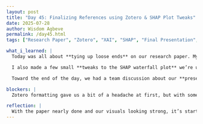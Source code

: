```yaml
---
layout: post
title: "Day 45: Finalizing References using Zotero & SHAP Plot Tweaks"
date: 2025-07-28
author: Wisdom Agbeve
permalink: /day45.html
tags: ["Research Paper", "Zotero", "XAI", "SHAP", "Final Presentation", "Teamwork"]

what_i_learned: |
  Today was all about **tying up loose ends** on our research paper. My team and I focused on **finalizing the references**, which meant working closely with our **graduate mentor** to troubleshoot some of the issues we were having with **Zotero**. Thankfully, we got everything cleaned up and consistent.

  I also made a few small **tweaks to the SHAP waterfall plot** we’re using for the Explainable AI (XAI) section. The updated version is clearer and better highlights how certain features impact flight delay predictions.

  Toward the end of the day, we had a team discussion about our **presentation strategy**; figuring out the structure, what each person will say, and what visuals to include.

blockers: |
  Zotero formatting gave us a bit of a headache at first, but with some guidance and patience, we worked through it.

reflection: |
  With the paper nearly done and our visuals looking strong, it’s starting to feel real. I’m proud of the progress we’ve made, and today reminded me how helpful it is to have mentors who can walk you through the tough spots. Now it’s just about finishing strong.
---
```

